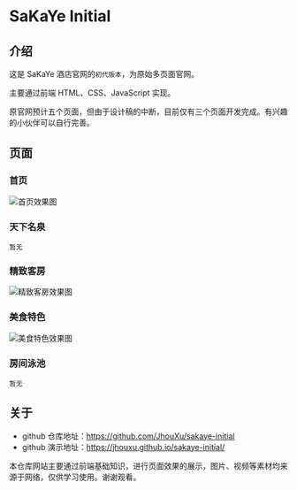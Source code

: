 # SaKaYe Initial

## 介绍

这是 SaKaYe 酒店官网的`初代版本`，为原始多页面官网。

主要通过前端 HTML、CSS、JavaScript 实现。

原官网预计五个页面，但由于设计稿的中断，目前仅有三个页面开发完成。有兴趣的小伙伴可以自行完善。

## 页面

### 首页

![首页效果图](https://jhouxu.github.io/sakaye-initial/images/case1.jpg)

### 天下名泉

`暂无`

### 精致客房

![精致客房效果图](https://jhouxu.github.io/sakaye-initial/images/case2.jpg)

### 美食特色

![美食特色效果图](https://jhouxu.github.io/sakaye-initial/images/case3.jpg)

### 房间泳池

`暂无`

## 关于

- github 仓库地址：https://github.com/JhouXu/sakaye-initial
- github 演示地址：https://jhouxu.github.io/sakaye-initial/

本仓库网站主要通过前端基础知识，进行页面效果的展示，图片、视频等素材均来源于网络，仅供学习使用。谢谢观看。
